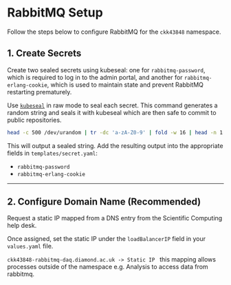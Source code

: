 # RabbitMQ Setup

Follow the steps below to configure RabbitMQ for the `ckk43848` namespace.

## 1.  Create Secrets

Create two sealed secrets using kubeseal: one for `rabbitmq-password`, which is required to log in to the admin portal, and another for `rabbitmq-erlang-cookie`, which is used to maintain state and prevent RabbitMQ restarting prematurely.

Use [`kubeseal`](https://github.com/bitnami-labs/sealed-secrets?tab=readme-ov-file#raw-mode-experimental) in raw mode to seal each secret.
This command generates a random string and seals it with kubeseal which are then safe to commit to public repositories.

```bash
head -c 500 /dev/urandom | tr -dc 'a-zA-Z0-9' | fold -w 16 | head -n 1 | kubeseal --raw --namespace ckk43848 --name rabbitmq-secrets
```

This will output a sealed string. Add the resulting output into the appropriate fields in `templates/secret.yaml`:
* `rabbitmq-password`
* `rabbitmq-erlang-cookie`

---

## 2. Configure Domain Name (Recommended)

Request a static IP mapped from a DNS entry from the Scientific Computing help desk.

Once assigned, set the static IP under the `loadBalancerIP` field in your `values.yaml` file.

`ckk43848-rabbitmq-daq.diamond.ac.uk -> Static IP ` this mapping allows processes outside of the namespace e.g. Analysis to access data from rabbitmq.
